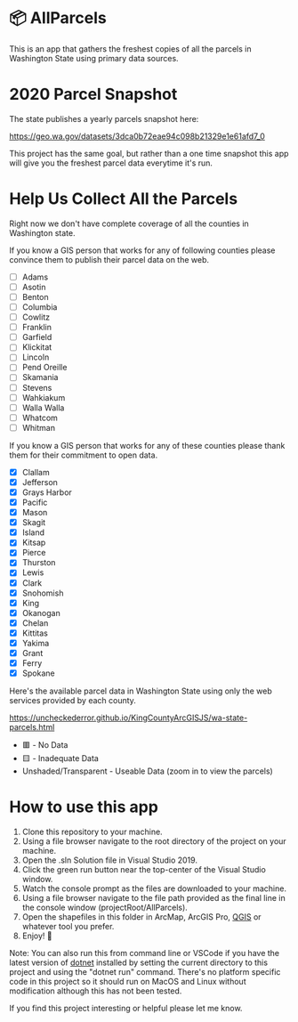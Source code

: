 # 📦 AllParcels
This is an app that gathers the freshest copies of all the parcels in Washington State using primary data sources.

# 2020 Parcel Snapshot
The state publishes a yearly parcels snapshot here: 

https://geo.wa.gov/datasets/3dca0b72eae94c098b21329e1e61afd7_0

This project has the same goal, but rather than a one time snapshot this app will give you the freshest parcel data everytime it's run.

# Help Us Collect All the Parcels
Right now we don't have complete coverage of all the counties in Washington state.

If you know a GIS person that works for any of following counties please convince them to publish their parcel data on the web.

- [ ] Adams
- [ ] Asotin
- [ ] Benton
- [ ] Columbia
- [ ] Cowlitz
- [ ] Franklin
- [ ] Garfield
- [ ] Klickitat
- [ ] Lincoln
- [ ] Pend Oreille
- [ ] Skamania
- [ ] Stevens
- [ ] Wahkiakum
- [ ] Walla Walla
- [ ] Whatcom
- [ ] Whitman

If you know a GIS person that works for any of these counties please thank them for their commitment to open data.

- [x] Clallam
- [x] Jefferson
- [x] Grays Harbor
- [x] Pacific
- [x] Mason
- [x] Skagit
- [x] Island
- [x] Kitsap
- [x] Pierce
- [x] Thurston
- [x] Lewis
- [x] Clark
- [x] Snohomish
- [x] King
- [x] Okanogan
- [x] Chelan
- [x] Kittitas
- [x] Yakima
- [x] Grant
- [x] Ferry
- [x] Spokane

Here's the available parcel data in Washington State using only the web services provided by each county.

https://uncheckederror.github.io/KingCountyArcGISJS/wa-state-parcels.html

* 🟥 - No Data
* 🟨 - Inadequate Data
* Unshaded/Transparent - Useable Data (zoom in to view the parcels)

# How to use this app
1. Clone this repository to your machine.
2. Using a file browser navigate to the root directory of the project on your machine.
3. Open the .sln Solution file in Visual Studio 2019.
4. Click the green run button near the top-center of the Visual Studio window.
5. Watch the console prompt as the files are downloaded to your machine.
6. Using a file browser navigate to the file path provided as the final line in the console window (projectRoot/AllParcels).
7. Open the shapefiles in this folder in ArcMap, ArcGIS Pro, [QGIS](https://qgis.org/en/site/forusers/download.html#) or whatever tool you prefer.
8. Enjoy! 🚀

Note: You can also run this from command line or VSCode if you have the latest version of [dotnet](https://dotnet.microsoft.com/) installed by setting the current directory to this project and using the "dotnet run" command. There's no platform specific code in this project so it should run on MacOS and Linux without modification although this has not been tested.

If you find this project interesting or helpful please let me know.

